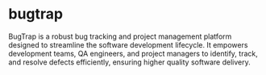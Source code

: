 # bugtrap
BugTrap is a robust bug tracking and project management platform designed to streamline the software development lifecycle. It empowers development teams, QA engineers, and project managers to identify, track, and resolve defects efficiently, ensuring higher quality software delivery.
